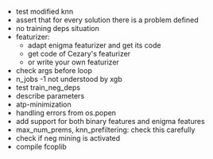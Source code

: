 - test modified knn
- assert that for every solution there is a problem defined
- no training deps situation
- featurizer:
	- adapt enigma featurizer and get its code
	- get code of Cezary's featurizer
	- or write your own featurizer
- check args before loop
- n_jobs -1 not understood by xgb
- test train_neg_deps
- describe parameters
- atp-minimization
- handling errors from os.popen
- add support for both binary features and enigma features
- max_num_prems, knn_prefiltering: check this carefully
- check if neg mining is activated
- compile fcoplib
